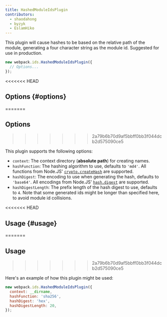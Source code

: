 ```yaml
---
title: HashedModuleIdsPlugin
contributors:
  - shaodahong
  - byzyk
  - EslamHiko
---
```


This plugin will cause hashes to be based on the relative path of the module, generating a four character string as the module id. Suggested for use in production.

```js
new webpack.ids.HashedModuleIdsPlugin({
  // Options...
});
```

<<<<<<< HEAD

## Options {#options}
=======
## Options
>>>>>>> 2a79b6b70d9af5bbff0bb3f044dcb2d575090ce5

This plugin supports the following options:

- `context`: The context directory (**absolute path**) for creating names.
- `hashFunction`: The hashing algorithm to use, defaults to `'md4'`. All functions from Node.JS' [`crypto.createHash`](https://nodejs.org/api/crypto.html#crypto_crypto_createhash_algorithm_options) are supported.
- `hashDigest`: The encoding to use when generating the hash, defaults to `'base64'`. All encodings from Node.JS' [`hash.digest`](https://nodejs.org/api/crypto.html#crypto_hash_digest_encoding) are supported.
- `hashDigestLength`: The prefix length of the hash digest to use, defaults to `4`. Note that some generated ids might be longer than specified here, to avoid module id collisions.

<<<<<<< HEAD

## Usage {#usage}
=======
## Usage
>>>>>>> 2a79b6b70d9af5bbff0bb3f044dcb2d575090ce5

Here's an example of how this plugin might be used:

```js
new webpack.ids.HashedModuleIdsPlugin({
  context: __dirname,
  hashFunction: 'sha256',
  hashDigest: 'hex',
  hashDigestLength: 20,
});
```
